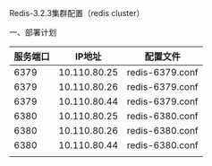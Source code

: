 Redis-3.2.3集群配置（redis cluster）

一、部署计划
<table>
<thead>
<tr>
  <th>服务端口</th>
  <th>IP地址</th>
  <th>配置文件</th>
</tr>
</thead>
<tbody><tr>
  <td>6379</td>
  <td>10.110.80.25</td>
  <td>redis-6379.conf</td>
</tr>
<tr>
  <td>6379</td>
  <td>10.110.80.26</td>
  <td>redis-6379.conf</td>
</tr>
<tr>
  <td>6379</td>
  <td>10.110.80.44</td>
  <td>redis-6379.conf</td>
</tr>
<tr>
  <td>6380</td>
  <td>10.110.80.25</td>
  <td>redis-6380.conf</td>
</tr>
<tr>
  <td>6380</td>
  <td>10.110.80.26</td>
  <td>redis-6380.conf</td>
</tr>
<tr>
  <td>6380</td>
  <td>10.110.80.44</td>
  <td>redis-6380.conf</td>
</tr>
<tr>
  <td></td>
  <td></td>
  <td></td>
</tr>
</tbody></table>
